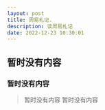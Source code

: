 ```yaml
---
layout: post
title: 周易札记.
description: 读周易札记
date: 2022-12-23 10:30:01
---
```



## 暂时没有内容
### 暂时没有内容
> 暂时没有内容
暂时没有内容
